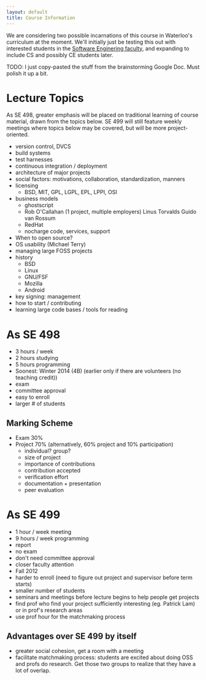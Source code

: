 ```yaml
---
layout: default
title: Course Information
---
```


We are considering two possible incarnations of this course in Waterloo's curriculum at the moment. We'll initially just be testing this out with interested students in the [Software Enginering faculty](http://softeng.uwaterloo.ca), and expanding to include CS and possibly CE students later.

TODO: I just copy-pasted the stuff from the brainstorming Google Doc. Must polish it up a bit.

# Lecture Topics

As SE 498, greater emphasis will be placed on traditional learning of course material, drawn from the topics below. SE 499 will still feature weekly meetings where topics below may be covered, but will be more project-oriented.

- version control, DVCS
- build systems
- test harnesses
- continuous integration / deployment
- architecture of major projects
- social factors: motivations, collaboration, standardization, manners
- licensing
    - BSD, MIT, GPL, LGPL, EPL, LPPI, OSI
- business models
    - ghostscript
    - Rob O'Callahan (1 project, multiple employers)
      Linus Torvalds
      Guido van Rossum
    - RedHat
    - nocharge code, services, support
- When to open source?
- OS usability (Michael Terry)
- managing large FOSS projects
- history
    - BSD
    - Linux
    - GNU/FSF
    - Mozilla
    - Android
- key signing: management
- how to start / contributing
- learning large code bases / tools for reading

# As SE 498

- 3 hours / week
- 2 hours studying
- 5 hours programming
- Soonest: Winter 2014 (4B) (earlier only if there are volunteers (no teaching credit))
- exam
- committee approval
- easy to enroll
- larger # of students


## Marking Scheme

- Exam 30%
- Project 70% (alternatively, 60% project and 10% participation)
    - individual? group?
    - size of project
    - importance of contributions
    - contribution accepted
    - verification effort
    - documentation + presentation
    - peer evaluation

# As SE 499

- 1 hour / week meeting
- 9 hours / week programming
- report
- no exam
- don't need committee approval
- closer faculty attention
- Fall 2012
- harder to enroll (need to figure out project and supervisor before term starts)
- smaller number of students
- seminars and meetings before lecture begins to help people get projects
- find prof who find your project sufficiently interesting (eg. Patrick Lam) or in prof's research areas
- use prof hour for the matchmaking process

## Advantages over SE 499 by itself

- greater social cohesion, get a room with a meeting
- facilitate matchmaking process: students are excited about doing OSS and profs do research. Get those two groups to realize that they have a lot of overlap.
